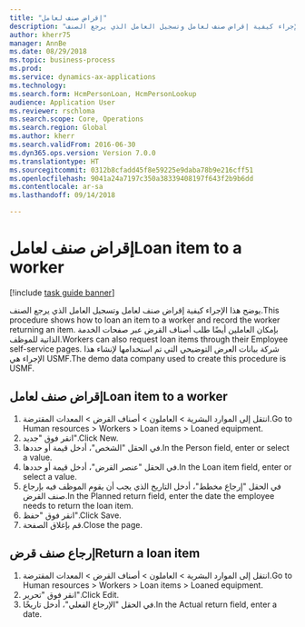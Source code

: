 ```yaml
--- 
title: "إقراض صنف لعامل"
description: "يوضح هذا الإجراء كيفية إقراض صنف لعامل وتسجيل العامل الذي يرجع الصنف."
author: kherr75
manager: AnnBe
ms.date: 08/29/2018
ms.topic: business-process
ms.prod: 
ms.service: dynamics-ax-applications
ms.technology: 
ms.search.form: HcmPersonLoan, HcmPersonLookup
audience: Application User
ms.reviewer: rschloma
ms.search.scope: Core, Operations
ms.search.region: Global
ms.author: kherr
ms.search.validFrom: 2016-06-30
ms.dyn365.ops.version: Version 7.0.0
ms.translationtype: HT
ms.sourcegitcommit: 0312b8cfadd45f8e59225e9daba78b9e216cff51
ms.openlocfilehash: 9041a24a7197c350a38339408197f643f2b9b6dd
ms.contentlocale: ar-sa
ms.lasthandoff: 09/14/2018

---
```

# <a name="loan-item-to-a-worker"></a><span data-ttu-id="4427c-103">إقراض صنف لعامل</span><span class="sxs-lookup"><span data-stu-id="4427c-103">Loan item to a worker</span></span>

[!include [task guide banner](../../includes/task-guide-banner.md)]

<span data-ttu-id="4427c-104">يوضح هذا الإجراء كيفية إقراض صنف لعامل وتسجيل العامل الذي يرجع الصنف.</span><span class="sxs-lookup"><span data-stu-id="4427c-104">This procedure shows how to loan an item to a worker and record the worker returning an item.</span></span> <span data-ttu-id="4427c-105">بإمكان العاملين أيضًا طلب أصناف القرض عبر صفحات الخدمة الذاتية للموظف.</span><span class="sxs-lookup"><span data-stu-id="4427c-105">Workers can also request loan items through their Employee self-service pages.</span></span> <span data-ttu-id="4427c-106">شركة بيانات العرض التوضيحي التي تم استخدامها لإنشاء هذا الإجراء هي USMF.</span><span class="sxs-lookup"><span data-stu-id="4427c-106">The demo data company used to create this procedure is USMF.</span></span>


## <a name="loan-item-to-a-worker"></a><span data-ttu-id="4427c-107">إقراض صنف لعامل</span><span class="sxs-lookup"><span data-stu-id="4427c-107">Loan item to a worker</span></span>
1. <span data-ttu-id="4427c-108">انتقل إلى الموارد البشرية > العاملون > أصناف القرض > المعدات المقترضة.</span><span class="sxs-lookup"><span data-stu-id="4427c-108">Go to Human resources > Workers > Loan items > Loaned equipment.</span></span>
2. <span data-ttu-id="4427c-109">انقر فوق "جديد".</span><span class="sxs-lookup"><span data-stu-id="4427c-109">Click New.</span></span>
3. <span data-ttu-id="4427c-110">في الحقل "الشخص"، أدخل قيمة أو حددها.</span><span class="sxs-lookup"><span data-stu-id="4427c-110">In the Person field, enter or select a value.</span></span>
4. <span data-ttu-id="4427c-111">في الحقل "عنصر القرض"، أدخل قيمة أو حددها.</span><span class="sxs-lookup"><span data-stu-id="4427c-111">In the Loan item field, enter or select a value.</span></span>
5. <span data-ttu-id="4427c-112">في الحقل "إرجاع مخطط‬"، أدخل التاريخ الذي يجب أن يقوم الموظف فيه بإرجاع صنف القرض.</span><span class="sxs-lookup"><span data-stu-id="4427c-112">In the Planned return field, enter the date the employee needs to return the loan item.</span></span>
6. <span data-ttu-id="4427c-113">انقر فوق "حفظ".</span><span class="sxs-lookup"><span data-stu-id="4427c-113">Click Save.</span></span>
7. <span data-ttu-id="4427c-114">قم بإغلاق الصفحة.</span><span class="sxs-lookup"><span data-stu-id="4427c-114">Close the page.</span></span>

## <a name="return-a-loan-item"></a><span data-ttu-id="4427c-115">إرجاع صنف قرض</span><span class="sxs-lookup"><span data-stu-id="4427c-115">Return a loan item</span></span>
1. <span data-ttu-id="4427c-116">انتقل إلى الموارد البشرية > العاملون > أصناف القرض > المعدات المقترضة.</span><span class="sxs-lookup"><span data-stu-id="4427c-116">Go to Human resources > Workers > Loan items > Loaned equipment.</span></span>
2. <span data-ttu-id="4427c-117">انقر فوق "تحرير".</span><span class="sxs-lookup"><span data-stu-id="4427c-117">Click Edit.</span></span>
3. <span data-ttu-id="4427c-118">في الحقل "الإرجاع الفعلي‬"، أدخل تاريخًا.</span><span class="sxs-lookup"><span data-stu-id="4427c-118">In the Actual return field, enter a date.</span></span>


